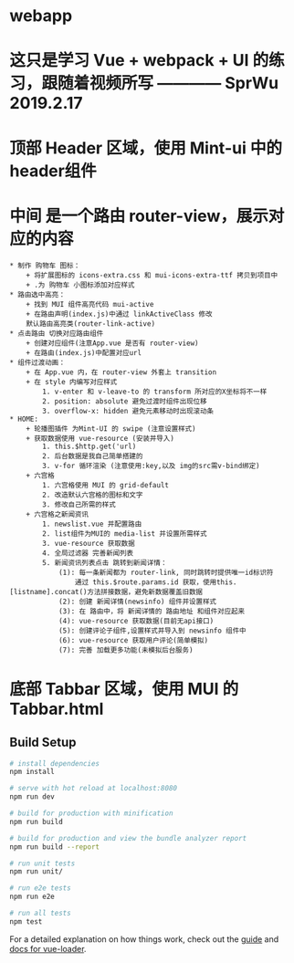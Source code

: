 # webapp
# 这只是学习 Vue + webpack + UI 的练习，跟随着视频所写     ———— SprWu 2019.2.17

# 顶部 Header 区域，使用 Mint-ui 中的header组件
# 中间 是一个路由 router-view，展示对应的内容
    * 制作 购物车 图标：
        + 将扩展图标的 icons-extra.css 和 mui-icons-extra-ttf 拷贝到项目中
        + .为 购物车 小图标添加对应样式
    * 路由选中高亮：
        + 找到 MUI 组件高亮代码 mui-active
        + 在路由声明(index.js)中通过 linkActiveClass 修改
        默认路由高亮类(router-link-active)
    * 点击路由 切换对应路由组件
        + 创建对应组件(注意App.vue 是否有 router-view)
        + 在路由(index.js)中配置对应url
    * 组件过渡动画：
        + 在 App.vue 内，在 router-view 外套上 transition
        + 在 style 内编写对应样式
            1. v-enter 和 v-leave-to 的 transform 所对应的X坐标将不一样
            2. position: absolute 避免过渡时组件出现位移
            3. overflow-x: hidden 避免元素移动时出现滚动条
    * HOME:
        + 轮播图插件 为Mint-UI 的 swipe (注意设置样式)
        + 获取数据使用 vue-resource (安装并导入)
            1. this.$http.get('url)
            2. 后台数据是我自己简单搭建的
            3. v-for 循环渲染 (注意使用:key,以及 img的src需v-bind绑定) 
        + 六宫格
            1. 六宫格使用 MUI 的 grid-default
            2. 改造默认六宫格的图标和文字
            3. 修改自己所需的样式
        + 六宫格之新闻资讯
            1. newslist.vue 并配置路由
            2. list组件为MUI的 media-list 并设置所需样式
            3. vue-resource 获取数据
            4. 全局过滤器 完善新闻列表
            5. 新闻资讯列表点击 跳转到新闻详情：
                (1): 每一条新闻都为 router-link, 同时跳转时提供唯一id标识符
                    通过 this.$route.params.id 获取，使用this.[listname].concat()方法拼接数据，避免新数据覆盖旧数据
                (2): 创建 新闻详情(newsinfo) 组件并设置样式
                (3): 在 路由中，将 新闻详情的 路由地址 和组件对应起来
                (4): vue-resource 获取数据(目前无api接口)
                (5): 创建评论子组件,设置样式并导入到 newsinfo 组件中
                (6): vue-resource 获取用户评论(简单模拟)
                (7): 完善 加载更多功能(未模拟后台服务)
            
        
# 底部 Tabbar 区域，使用 MUI 的 Tabbar.html
> 

## Build Setup

``` bash
# install dependencies
npm install

# serve with hot reload at localhost:8080
npm run dev

# build for production with minification
npm run build

# build for production and view the bundle analyzer report
npm run build --report

# run unit tests
npm run unit/

# run e2e tests
npm run e2e

# run all tests
npm test
```

For a detailed explanation on how things work, check out the [guide](http://vuejs-templates.github.io/webpack/) and [docs for vue-loader](http://vuejs.github.io/vue-loader).
